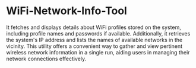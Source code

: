 # WiFi-Network-Info-Tool
 It fetches and displays details about WiFi profiles stored on the system, including profile names and passwords if available. Additionally, it retrieves the system's IP address and lists the names of available networks in the vicinity. This utility offers a convenient way to gather and view pertinent wireless network information in a single run, aiding users in managing their network connections effectively.
